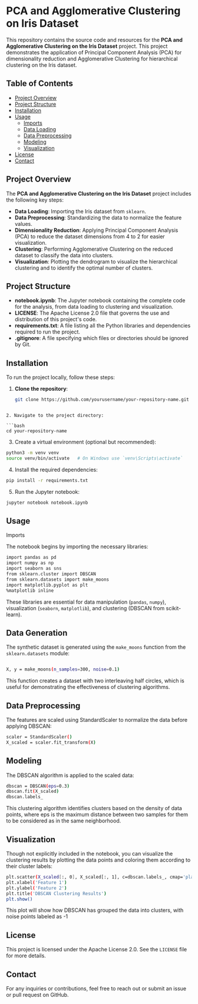 # PCA and Agglomerative Clustering on Iris Dataset

This repository contains the source code and resources for the **PCA and Agglomerative Clustering on the Iris Dataset** project. This project demonstrates the application of Principal Component Analysis (PCA) for dimensionality reduction and Agglomerative Clustering for hierarchical clustering on the Iris dataset.

## Table of Contents

- [Project Overview](#project-overview)
- [Project Structure](#project-structure)
- [Installation](#installation)
- [Usage](#usage)
  - [Imports](#imports)
  - [Data Loading](#data-loading)
  - [Data Preprocessing](#data-preprocessing)
  - [Modeling](#modeling)
  - [Visualization](#visualization)
- [License](#license)
- [Contact](#contact)

## Project Overview

The **PCA and Agglomerative Clustering on the Iris Dataset** project includes the following key steps:

- **Data Loading**: Importing the Iris dataset from `sklearn`.
- **Data Preprocessing**: Standardizing the data to normalize the feature values.
- **Dimensionality Reduction**: Applying Principal Component Analysis (PCA) to reduce the dataset dimensions from 4 to 2 for easier visualization.
- **Clustering**: Performing Agglomerative Clustering on the reduced dataset to classify the data into clusters.
- **Visualization**: Plotting the dendrogram to visualize the hierarchical clustering and to identify the optimal number of clusters.

## Project Structure

- **notebook.ipynb**: The Jupyter notebook containing the complete code for the analysis, from data loading to clustering and visualization.
- **LICENSE**: The Apache License 2.0 file that governs the use and distribution of this project's code.
- **requirements.txt**: A file listing all the Python libraries and dependencies required to run the project.
- **.gitignore**: A file specifying which files or directories should be ignored by Git.

## Installation

To run the project locally, follow these steps:

1. **Clone the repository**:
   ```bash
   git clone https://github.com/yourusername/your-repository-name.git
```

2. Navigate to the project directory:

```bash 
cd your-repository-name
```

3. Create a virtual environment (optional but recommended):

``` bash
python3 -m venv venv
source venv/bin/activate   # On Windows use `venv\Scripts\activate`
```

4. Install the required dependencies:

```bash
pip install -r requirements.txt
```

5. Run the Jupyter notebook:
``` bash
jupyter notebook notebook.ipynb
```

## Usage

Imports

The notebook begins by importing the necessary libraries:

``` bash 
import pandas as pd
import numpy as np
import seaborn as sns
from sklearn.cluster import DBSCAN
from sklearn.datasets import make_moons
import matplotlib.pyplot as plt
%matplotlib inline

```

These libraries are essential for data manipulation (`pandas`, `numpy`), visualization (`seaborn`, `matplotlib`), and clustering (DBSCAN from scikit-learn).

## Data Generation

The synthetic dataset is generated using the `make_moons` function from the `sklearn.datasets` module:

```bash

X, y = make_moons(n_samples=300, noise=0.1)
```
This function creates a dataset with two interleaving half circles, which is useful for demonstrating the effectiveness of clustering algorithms.

## Data Preprocessing
The features are scaled using StandardScaler to normalize the data before applying DBSCAN:

``` bash
scaler = StandardScaler()
X_scaled = scaler.fit_transform(X)
```
## Modeling
The DBSCAN algorithm is applied to the scaled data:

``` bash
dbscan = DBSCAN(eps=0.3)
dbscan.fit(X_scaled)
dbscan.labels_

```

This clustering algorithm identifies clusters based on the density of data points, where eps is the maximum distance between two samples for them to be considered as in the same neighborhood.


## Visualization
Though not explicitly included in the notebook, you can visualize the clustering results by plotting the data points and coloring them according to their cluster labels:

``` bash
plt.scatter(X_scaled[:, 0], X_scaled[:, 1], c=dbscan.labels_, cmap='plasma')
plt.xlabel('Feature 1')
plt.ylabel('Feature 2')
plt.title('DBSCAN Clustering Results')
plt.show()
```

This plot will show how DBSCAN has grouped the data into clusters, with noise points labeled as -1

## License
This project is licensed under the Apache License 2.0. See the `LICENSE` file for more details.

## Contact
For any inquiries or contributions, feel free to reach out or submit an issue or pull request on GitHub.